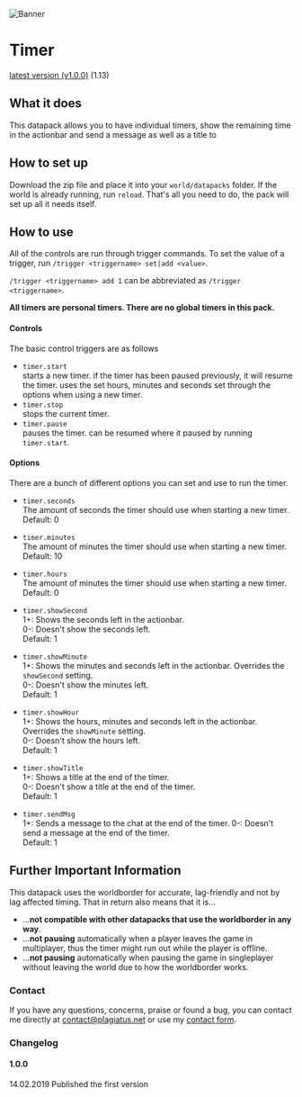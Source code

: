 ![Banner](https://raw.githubusercontent.com/Plagiatus/datapacks/master/timer/banner.png "Timer System")

# Timer

[latest version (v1.0.0)](https://github.com/Plagiatus/datapacks/raw/master/timer/timerv1.0.0.zip) (1.13)


## What it does

This datapack allows you to have individual timers, show the remaining time in the actionbar and send a message as well as a title to 

## How to set up

Download the zip file and place it into your `world/datapacks` folder. If the world is already running, run `reload`. That's all you need to do, the pack will set up all it needs itself.  

## How to use

All of the controls are run through trigger commands. To set the value of a trigger, run `/trigger <triggername> set|add <value>`.  

`/trigger <triggername> add 1` can be abbreviated as `/trigger <triggername>`.

**All timers are personal timers. There are no global timers in this pack.**

#### Controls
The basic control triggers are as follows

* `timer.start`  
starts a new timer. if the timer has been paused previously, it will resume the timer. uses the set hours, minutes and seconds set through the options when using a new timer.  
* `timer.stop`  
stops the current timer.  
*  `timer.pause`  
pauses the timer. can be resumed where it paused by running `timer.start`.


#### Options
There are a bunch of different options you can set and use to run the timer.

* `timer.seconds`  
The amount of seconds the timer should use when starting a new timer. Default: 0

* `timer.minutes`  
The amount of minutes the timer should use when starting a new timer. Default: 10

* `timer.hours`  
The amount of minutes the timer should use when starting a new timer. Default: 0

* `timer.showSecond`  
1+: Shows the seconds left in the actionbar.  
0-: Doesn't show the seconds left.  
Default: 1

* `timer.showMinute`  
1+: Shows the minutes and seconds left in the actionbar. Overrides the `showSecond` setting.  
0-: Doesn't show the minutes left.  
Default: 1

* `timer.showHour`  
1+: Shows the hours, minutes and seconds left in the actionbar. Overrides the `showMinute` setting.  
0-: Doesn't show the hours left.  
Default: 1

* `timer.showTitle`  
1+: Shows a title at the end of the timer.  
0-: Doesn't show a title at the end of the timer.  
Default: 1

* `timer.sendMsg`  
1+: Sends a message to the chat at the end of the timer.
0-: Doesn't send a message at the end of the timer.  
Default: 1


## Further Important Information

This datapack uses the worldborder for accurate, lag-friendly and not by lag affected timing. That in return also means that it is...

* ...**not compatible with other datapacks that use the worldborder in any way**.
* ...**not pausing** automatically when a player leaves the game in multiplayer, thus the timer might run out while the player is offline.
* ...**not pausing** automatically when pausing the game in singleplayer without leaving the world due to how the worldborder works.

### Contact

If you have any questions, concerns, praise or found a bug, you can contact me directly at [contact@plagiatus.net](mailto:contact@plagiatus.net) or use my [contact form](http://plagiatus.net/#contact).


### Changelog

#### 1.0.0

14.02.2019 Published the first version
